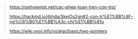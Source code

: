 > https://sinhvientot.net/cac-phep-toan-tren-con-tro/
>
> https://hackmd.io/@hda/SkejOs2gn#2-con-tr%E1%BB%8F-ng%C6%B0%E1%BB%A3c-chi%E1%BB%81u
>
> https://wiki.vnoi.info/vi/algo/basic/two-pointers
